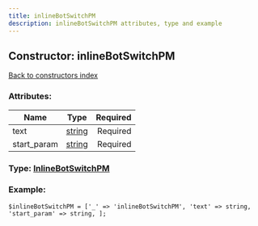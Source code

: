 ```yaml
---
title: inlineBotSwitchPM
description: inlineBotSwitchPM attributes, type and example
---
```

## Constructor: inlineBotSwitchPM  
[Back to constructors index](index.md)



### Attributes:

| Name     |    Type       | Required |
|----------|:-------------:|---------:|
|text|[string](../types/string.md) | Required|
|start\_param|[string](../types/string.md) | Required|



### Type: [InlineBotSwitchPM](../types/InlineBotSwitchPM.md)


### Example:

```
$inlineBotSwitchPM = ['_' => 'inlineBotSwitchPM', 'text' => string, 'start_param' => string, ];
```